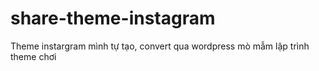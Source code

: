 # share-theme-instagram
Theme instargram mình tự tạo, convert qua wordpress mò mẫm lập trình theme chơi
